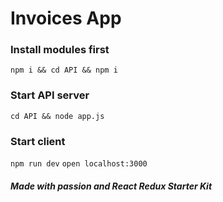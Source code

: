 Invoices App
=======================

### Install modules first
`npm i && cd API && npm i`

### Start API server
`cd API && node app.js`

### Start client
`npm run dev`
`open localhost:3000`


##### Made with passion and React Redux Starter Kit
